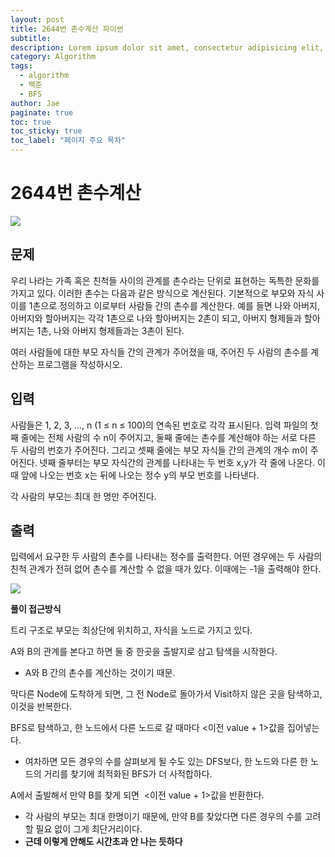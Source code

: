 ```yaml
---
layout: post
title: 2644번 촌수계산 파이썬
subtitle:
description: Lorem ipsum dolor sit amet, consectetur adipisicing elit, sed do eiusmod tempor incididunt ut labore et dolore magna aliqua.
category: Algorithm
tags:
  - algorithm
  - 백준
  - BFS
author: Jae
paginate: true
toc: true
toc_sticky: true
toc_label: "페이지 주요 목차"
---
```


# 2644번 촌수계산

![](https://images.velog.io/images/a87380/post/614f8c60-2800-4f45-a4eb-7dcaf8e883f3/image.png)

## 문제

우리 나라는 가족 혹은 친척들 사이의 관계를 촌수라는 단위로 표현하는 독특한 문화를 가지고 있다. 이러한 촌수는 다음과 같은 방식으로 계산된다. 기본적으로 부모와 자식 사이를 1촌으로 정의하고 이로부터 사람들 간의 촌수를 계산한다. 예를 들면 나와 아버지, 아버지와 할아버지는 각각 1촌으로 나와 할아버지는 2촌이 되고, 아버지 형제들과 할아버지는 1촌, 나와 아버지 형제들과는 3촌이 된다.

여러 사람들에 대한 부모 자식들 간의 관계가 주어졌을 때, 주어진 두 사람의 촌수를 계산하는 프로그램을 작성하시오.

## 입력

사람들은 1, 2, 3, …, n (1 ≤ n ≤ 100)의 연속된 번호로 각각 표시된다. 입력 파일의 첫째 줄에는 전체 사람의 수 n이 주어지고, 둘째 줄에는 촌수를 계산해야 하는 서로 다른 두 사람의 번호가 주어진다. 그리고 셋째 줄에는 부모 자식들 간의 관계의 개수 m이 주어진다. 넷째 줄부터는 부모 자식간의 관계를 나타내는 두 번호 x,y가 각 줄에 나온다. 이때 앞에 나오는 번호 x는 뒤에 나오는 정수 y의 부모 번호를 나타낸다.

각 사람의 부모는 최대 한 명만 주어진다.

## 출력

입력에서 요구한 두 사람의 촌수를 나타내는 정수를 출력한다. 어떤 경우에는 두 사람의 친척 관계가 전혀 없어 촌수를 계산할 수 없을 때가 있다. 이때에는 -1을 출력해야 한다.

![](https://images.velog.io/images/a87380/post/e13d1ae7-68c7-450f-89e8-7fc16675bd2f/image.png)

**풀이 접근방식**

트리 구조로 부모는 최상단에 위치하고, 자식을 노드로 가지고 있다.

A와 B의 관계를 본다고 하면 둘 중 한곳을 출발지로 삼고 탐색을 시작한다.

- A와 B 간의 촌수를 계산하는 것이기 때문.

막다른 Node에 도착하게 되면, 그 전 Node로 돌아가서 Visit하지 않은 곳을 탐색하고, 이것을 반복한다.

BFS로 탐색하고, 한 노드에서 다른 노드로 갈 때마다 <이전 value + 1>값을 집어넣는다.

- 여차하면 모든 경우의 수를 살펴보게 될 수도 있는 DFS보다, 한 노드와 다른 한 노드의 거리를 찾기에 최적화된 BFS가 더 사적합하다.

A에서 출발해서 만약 B를 찾게 되면  <이전 value + 1>값을 반환한다.

- 각 사람의 부모는 최대 한명이기 때문에, 만약 B를 찾았다면 다른 경우의 수를 고려할 필요 없이 그게 최단거리이다.
- **근데 이렇게 안해도 시간초과 안 나는 듯하다**
